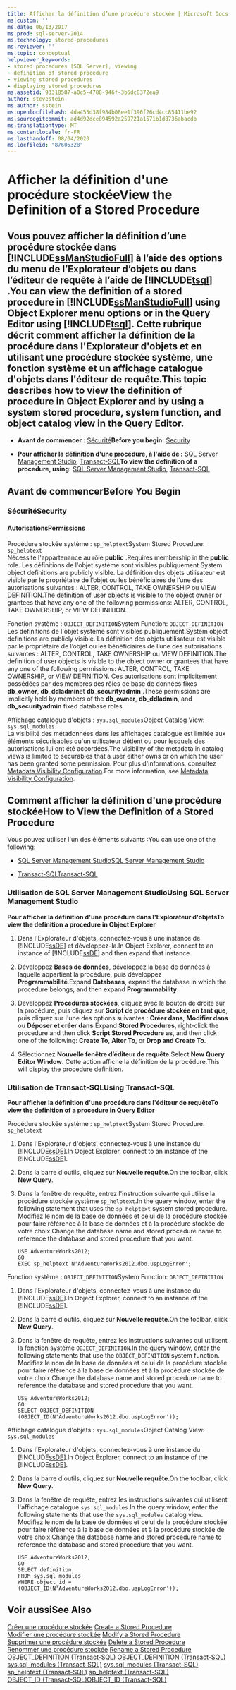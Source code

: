 ```yaml
---
title: Afficher la définition d’une procédure stockée | Microsoft Docs
ms.custom: ''
ms.date: 06/13/2017
ms.prod: sql-server-2014
ms.technology: stored-procedures
ms.reviewer: ''
ms.topic: conceptual
helpviewer_keywords:
- stored procedures [SQL Server], viewing
- definition of stored procedure
- viewing stored procedures
- displaying stored procedures
ms.assetid: 93318587-a0c5-4788-946f-3b5dc8372ea9
author: stevestein
ms.author: sstein
ms.openlocfilehash: 4da455d38f984b08ee1f396f26cd4cc85411be92
ms.sourcegitcommit: ad4d92dce894592a259721a1571b1d8736abacdb
ms.translationtype: MT
ms.contentlocale: fr-FR
ms.lasthandoff: 08/04/2020
ms.locfileid: "87605328"
---
```

# <a name="view-the-definition-of-a-stored-procedure"></a><span data-ttu-id="89a6b-102">Afficher la définition d'une procédure stockée</span><span class="sxs-lookup"><span data-stu-id="89a6b-102">View the Definition of a Stored Procedure</span></span>
    
##  <a name="you-can-view-the-definition-of-a-stored-procedure-in-ssmanstudiofull-using-object-explorer-menu-options-or-in-the-query-editor-using-tsql-this-topic-describes-how-to-view-the-definition-of-procedure-in-object-explorer-and-by-using-a-system-stored-procedure-system-function-and-object-catalog-view-in-the-query-editor"></a><a name="Top"></a><span data-ttu-id="89a6b-103">Vous pouvez afficher la définition d’une procédure stockée dans [!INCLUDE[ssManStudioFull](../../includes/ssmanstudiofull-md.md)] à l’aide des options du menu de l’Explorateur d’objets ou dans l’éditeur de requête à l’aide de [!INCLUDE[tsql](../../includes/tsql-md.md)] .</span><span class="sxs-lookup"><span data-stu-id="89a6b-103">You can view the definition of a stored procedure in [!INCLUDE[ssManStudioFull](../../includes/ssmanstudiofull-md.md)] using Object Explorer menu options or in the Query Editor using [!INCLUDE[tsql](../../includes/tsql-md.md)].</span></span> <span data-ttu-id="89a6b-104">Cette rubrique décrit comment afficher la définition de la procédure dans l'Explorateur d'objets et en utilisant une procédure stockée système, une fonction système et un affichage catalogue d'objets dans l'éditeur de requête.</span><span class="sxs-lookup"><span data-stu-id="89a6b-104">This topic describes how to view the definition of procedure in Object Explorer and by using a system stored procedure, system function, and object catalog view in the Query Editor.</span></span>  
  
-   <span data-ttu-id="89a6b-105">**Avant de commencer :**  [Sécurité](#Security)</span><span class="sxs-lookup"><span data-stu-id="89a6b-105">**Before you begin:**  [Security](#Security)</span></span>  
  
-   <span data-ttu-id="89a6b-106">**Pour afficher la définition d'une procédure, à l'aide de :**  [SQL Server Management Studio](#SSMSProcedure), [Transact-SQL](#TsqlProcedure)</span><span class="sxs-lookup"><span data-stu-id="89a6b-106">**To view the definition of a procedure, using:**  [SQL Server Management Studio](#SSMSProcedure), [Transact-SQL](#TsqlProcedure)</span></span>  
  
##  <a name="before-you-begin"></a><a name="BeforeYouBegin"></a> <span data-ttu-id="89a6b-107">Avant de commencer</span><span class="sxs-lookup"><span data-stu-id="89a6b-107">Before You Begin</span></span>  
  
###  <a name="security"></a><a name="Security"></a> <span data-ttu-id="89a6b-108">Sécurité</span><span class="sxs-lookup"><span data-stu-id="89a6b-108">Security</span></span>  
  
####  <a name="permissions"></a><a name="Permissions"></a> <span data-ttu-id="89a6b-109">Autorisations</span><span class="sxs-lookup"><span data-stu-id="89a6b-109">Permissions</span></span>  
 <span data-ttu-id="89a6b-110">Procédure stockée système : `sp_helptext`</span><span class="sxs-lookup"><span data-stu-id="89a6b-110">System Stored Procedure: `sp_helptext`</span></span>  
 <span data-ttu-id="89a6b-111">Nécessite l'appartenance au rôle **public** .</span><span class="sxs-lookup"><span data-stu-id="89a6b-111">Requires membership in the **public** role.</span></span> <span data-ttu-id="89a6b-112">Les définitions de l'objet système sont visibles publiquement.</span><span class="sxs-lookup"><span data-stu-id="89a6b-112">System object definitions are publicly visible.</span></span> <span data-ttu-id="89a6b-113">La définition des objets utilisateur est visible par le propriétaire de l’objet ou les bénéficiaires de l’une des autorisations suivantes : ALTER, CONTROL, TAKE OWNERSHIP ou VIEW DEFINITION.</span><span class="sxs-lookup"><span data-stu-id="89a6b-113">The definition of user objects is visible to the object owner or grantees that have any one of the following permissions: ALTER, CONTROL, TAKE OWNERSHIP, or VIEW DEFINITION.</span></span>  
  
 <span data-ttu-id="89a6b-114">Fonction système : `OBJECT_DEFINITION`</span><span class="sxs-lookup"><span data-stu-id="89a6b-114">System Function: `OBJECT_DEFINITION`</span></span>  
 <span data-ttu-id="89a6b-115">Les définitions de l'objet système sont visibles publiquement.</span><span class="sxs-lookup"><span data-stu-id="89a6b-115">System object definitions are publicly visible.</span></span> <span data-ttu-id="89a6b-116">La définition des objets utilisateur est visible par le propriétaire de l’objet ou les bénéficiaires de l’une des autorisations suivantes : ALTER, CONTROL, TAKE OWNERSHIP ou VIEW DEFINITION.</span><span class="sxs-lookup"><span data-stu-id="89a6b-116">The definition of user objects is visible to the object owner or grantees that have any one of the following permissions: ALTER, CONTROL, TAKE OWNERSHIP, or VIEW DEFINITION.</span></span> <span data-ttu-id="89a6b-117">Ces autorisations sont implicitement possédées par des membres des rôles de base de données fixes **db_owner**, **db_ddladmin**et **db_securityadmin** .</span><span class="sxs-lookup"><span data-stu-id="89a6b-117">These permissions are implicitly held by members of the **db_owner**, **db_ddladmin**, and **db_securityadmin** fixed database roles.</span></span>  
  
 <span data-ttu-id="89a6b-118">Affichage catalogue d'objets : `sys.sql_modules`</span><span class="sxs-lookup"><span data-stu-id="89a6b-118">Object Catalog View: `sys.sql_modules`</span></span>  
 <span data-ttu-id="89a6b-119">La visibilité des métadonnées dans les affichages catalogue est limitée aux éléments sécurisables qu'un utilisateur détient ou pour lesquels des autorisations lui ont été accordées.</span><span class="sxs-lookup"><span data-stu-id="89a6b-119">The visibility of the metadata in catalog views is limited to securables that a user either owns or on which the user has been granted some permission.</span></span> <span data-ttu-id="89a6b-120">Pour plus d'informations, consultez [Metadata Visibility Configuration](../security/metadata-visibility-configuration.md).</span><span class="sxs-lookup"><span data-stu-id="89a6b-120">For more information, see [Metadata Visibility Configuration](../security/metadata-visibility-configuration.md).</span></span>  
  
##  <a name="how-to-view-the-definition-of-a-stored-procedure"></a><a name="Procedures"></a> <span data-ttu-id="89a6b-121">Comment afficher la définition d'une procédure stockée</span><span class="sxs-lookup"><span data-stu-id="89a6b-121">How to View the Definition of a Stored Procedure</span></span>  
 <span data-ttu-id="89a6b-122">Vous pouvez utiliser l'un des éléments suivants :</span><span class="sxs-lookup"><span data-stu-id="89a6b-122">You can use one of the following:</span></span>  
  
-   [<span data-ttu-id="89a6b-123">SQL Server Management Studio</span><span class="sxs-lookup"><span data-stu-id="89a6b-123">SQL Server Management Studio</span></span>](#SSMSProcedure)  
  
-   [<span data-ttu-id="89a6b-124">Transact-SQL</span><span class="sxs-lookup"><span data-stu-id="89a6b-124">Transact-SQL</span></span>](#TsqlProcedure)  
  
###  <a name="using-sql-server-management-studio"></a><a name="SSMSProcedure"></a> <span data-ttu-id="89a6b-125">Utilisation de SQL Server Management Studio</span><span class="sxs-lookup"><span data-stu-id="89a6b-125">Using SQL Server Management Studio</span></span>  
 <span data-ttu-id="89a6b-126">**Pour afficher la définition d'une procédure dans l'Explorateur d'objets**</span><span class="sxs-lookup"><span data-stu-id="89a6b-126">**To view the definition a procedure in Object Explorer**</span></span>  
  
1.  <span data-ttu-id="89a6b-127">Dans l'Explorateur d'objets, connectez-vous à une instance de [!INCLUDE[ssDE](../../includes/ssde-md.md)] et développez-la.</span><span class="sxs-lookup"><span data-stu-id="89a6b-127">In Object Explorer, connect to an instance of [!INCLUDE[ssDE](../../includes/ssde-md.md)] and then expand that instance.</span></span>  
  
2.  <span data-ttu-id="89a6b-128">Développez **Bases de données**, développez la base de données à laquelle appartient la procédure, puis développez **Programmabilité**.</span><span class="sxs-lookup"><span data-stu-id="89a6b-128">Expand **Databases**, expand the database in which the procedure belongs, and then expand **Programmability**.</span></span>  
  
3.  <span data-ttu-id="89a6b-129">Développez **Procédures stockées**, cliquez avec le bouton de droite sur la procédure, puis cliquez sur **Script de procédure stockée en tant que**, puis cliquez sur l'une des options suivantes : **Créer dans**, **Modifier dans** ou **Déposer et créer dans**.</span><span class="sxs-lookup"><span data-stu-id="89a6b-129">Expand **Stored Procedures**, right-click the procedure and then click **Script Stored Procedure as**, and then click one of the following: **Create To**, **Alter To**, or **Drop and Create To**.</span></span>  
  
4.  <span data-ttu-id="89a6b-130">Sélectionnez **Nouvelle fenêtre d’éditeur de requête**.</span><span class="sxs-lookup"><span data-stu-id="89a6b-130">Select **New Query Editor Window**.</span></span> <span data-ttu-id="89a6b-131">Cette action affiche la définition de la procédure.</span><span class="sxs-lookup"><span data-stu-id="89a6b-131">This will display the procedure definition.</span></span>  
  
###  <a name="using-transact-sql"></a><a name="TsqlProcedure"></a> <span data-ttu-id="89a6b-132">Utilisation de Transact-SQL</span><span class="sxs-lookup"><span data-stu-id="89a6b-132">Using Transact-SQL</span></span>  
 <span data-ttu-id="89a6b-133">**Pour afficher la définition d'une procédure dans l'éditeur de requête**</span><span class="sxs-lookup"><span data-stu-id="89a6b-133">**To view the definition of a procedure in Query Editor**</span></span>  
  
 <span data-ttu-id="89a6b-134">Procédure stockée système : `sp_helptext`</span><span class="sxs-lookup"><span data-stu-id="89a6b-134">System Stored Procedure: `sp_helptext`</span></span>  
 1.  <span data-ttu-id="89a6b-135">Dans l'Explorateur d'objets, connectez-vous à une instance du [!INCLUDE[ssDE](../../includes/ssde-md.md)].</span><span class="sxs-lookup"><span data-stu-id="89a6b-135">In Object Explorer, connect to an instance of the [!INCLUDE[ssDE](../../includes/ssde-md.md)].</span></span>  
  
2.  <span data-ttu-id="89a6b-136">Dans la barre d'outils, cliquez sur **Nouvelle requête**.</span><span class="sxs-lookup"><span data-stu-id="89a6b-136">On the toolbar, click **New Query**.</span></span>  
  
3.  <span data-ttu-id="89a6b-137">Dans la fenêtre de requête, entrez l'instruction suivante qui utilise la procédure stockée système `sp_helptext`.</span><span class="sxs-lookup"><span data-stu-id="89a6b-137">In the query window, enter the following statement that uses the `sp_helptext` system stored procedure.</span></span> <span data-ttu-id="89a6b-138">Modifiez le nom de la base de données et celui de la procédure stockée pour faire référence à la base de données et à la procédure stockée de votre choix.</span><span class="sxs-lookup"><span data-stu-id="89a6b-138">Change the database name and stored procedure name to reference the database and stored procedure that you want.</span></span>  
  
    ```  
    USE AdventureWorks2012;  
    GO  
    EXEC sp_helptext N'AdventureWorks2012.dbo.uspLogError';  
    ```  
  
 <span data-ttu-id="89a6b-139">Fonction système : `OBJECT_DEFINITION`</span><span class="sxs-lookup"><span data-stu-id="89a6b-139">System Function: `OBJECT_DEFINITION`</span></span>  
 1.  <span data-ttu-id="89a6b-140">Dans l'Explorateur d'objets, connectez-vous à une instance du [!INCLUDE[ssDE](../../includes/ssde-md.md)].</span><span class="sxs-lookup"><span data-stu-id="89a6b-140">In Object Explorer, connect to an instance of the [!INCLUDE[ssDE](../../includes/ssde-md.md)].</span></span>  
  
2.  <span data-ttu-id="89a6b-141">Dans la barre d'outils, cliquez sur **Nouvelle requête**.</span><span class="sxs-lookup"><span data-stu-id="89a6b-141">On the toolbar, click **New Query**.</span></span>  
  
3.  <span data-ttu-id="89a6b-142">Dans la fenêtre de requête, entrez les instructions suivantes qui utilisent la fonction système `OBJECT_DEFINITION`.</span><span class="sxs-lookup"><span data-stu-id="89a6b-142">In the query window, enter the following statements that use the `OBJECT_DEFINITION` system function.</span></span> <span data-ttu-id="89a6b-143">Modifiez le nom de la base de données et celui de la procédure stockée pour faire référence à la base de données et à la procédure stockée de votre choix.</span><span class="sxs-lookup"><span data-stu-id="89a6b-143">Change the database name and stored procedure name to reference the database and stored procedure that you want.</span></span>  
  
    ```  
    USE AdventureWorks2012;  
    GO  
    SELECT OBJECT_DEFINITION (OBJECT_ID(N'AdventureWorks2012.dbo.uspLogError'));  
    ```  
  
 <span data-ttu-id="89a6b-144">Affichage catalogue d'objets : `sys.sql_modules`</span><span class="sxs-lookup"><span data-stu-id="89a6b-144">Object Catalog View: `sys.sql_modules`</span></span>  
 1.  <span data-ttu-id="89a6b-145">Dans l'Explorateur d'objets, connectez-vous à une instance du [!INCLUDE[ssDE](../../includes/ssde-md.md)].</span><span class="sxs-lookup"><span data-stu-id="89a6b-145">In Object Explorer, connect to an instance of the [!INCLUDE[ssDE](../../includes/ssde-md.md)].</span></span>  
  
2.  <span data-ttu-id="89a6b-146">Dans la barre d'outils, cliquez sur **Nouvelle requête**.</span><span class="sxs-lookup"><span data-stu-id="89a6b-146">On the toolbar, click **New Query**.</span></span>  
  
3.  <span data-ttu-id="89a6b-147">Dans la fenêtre de requête, entrez les instructions suivantes qui utilisent l'affichage catalogue `sys.sql_modules`.</span><span class="sxs-lookup"><span data-stu-id="89a6b-147">In the query window, enter the following statements that use the `sys.sql_modules` catalog view.</span></span> <span data-ttu-id="89a6b-148">Modifiez le nom de la base de données et celui de la procédure stockée pour faire référence à la base de données et à la procédure stockée de votre choix.</span><span class="sxs-lookup"><span data-stu-id="89a6b-148">Change the database name and stored procedure name to reference the database and stored procedure that you want.</span></span>  
  
    ```  
    USE AdventureWorks2012;  
    GO  
    SELECT definition  
    FROM sys.sql_modules  
    WHERE object_id = (OBJECT_ID(N'AdventureWorks2012.dbo.uspLogError'));  
    ```  
  
## <a name="see-also"></a><span data-ttu-id="89a6b-149">Voir aussi</span><span class="sxs-lookup"><span data-stu-id="89a6b-149">See Also</span></span>  
 <span data-ttu-id="89a6b-150">[Créer une procédure stockée](create-a-stored-procedure.md) </span><span class="sxs-lookup"><span data-stu-id="89a6b-150">[Create a Stored Procedure](create-a-stored-procedure.md) </span></span>  
 <span data-ttu-id="89a6b-151">[Modifier une procédure stockée](modify-a-stored-procedure.md) </span><span class="sxs-lookup"><span data-stu-id="89a6b-151">[Modify a Stored Procedure](modify-a-stored-procedure.md) </span></span>  
 <span data-ttu-id="89a6b-152">[Supprimer une procédure stockée](delete-a-stored-procedure.md) </span><span class="sxs-lookup"><span data-stu-id="89a6b-152">[Delete a Stored Procedure](delete-a-stored-procedure.md) </span></span>  
 <span data-ttu-id="89a6b-153">[Renommer une procédure stockée](rename-a-stored-procedure.md) </span><span class="sxs-lookup"><span data-stu-id="89a6b-153">[Rename a Stored Procedure](rename-a-stored-procedure.md) </span></span>  
 <span data-ttu-id="89a6b-154">[OBJECT_DEFINITION &#40;Transact-SQL&#41;](/sql/t-sql/functions/object-definition-transact-sql) </span><span class="sxs-lookup"><span data-stu-id="89a6b-154">[OBJECT_DEFINITION &#40;Transact-SQL&#41;](/sql/t-sql/functions/object-definition-transact-sql) </span></span>  
 <span data-ttu-id="89a6b-155">[sys.sql_modules &#40;Transact-SQL&#41;](/sql/relational-databases/system-catalog-views/sys-sql-modules-transact-sql) </span><span class="sxs-lookup"><span data-stu-id="89a6b-155">[sys.sql_modules &#40;Transact-SQL&#41;](/sql/relational-databases/system-catalog-views/sys-sql-modules-transact-sql) </span></span>  
 <span data-ttu-id="89a6b-156">[sp_helptext &#40;Transact-SQL&#41;](/sql/relational-databases/system-stored-procedures/sp-helptext-transact-sql) </span><span class="sxs-lookup"><span data-stu-id="89a6b-156">[sp_helptext &#40;Transact-SQL&#41;](/sql/relational-databases/system-stored-procedures/sp-helptext-transact-sql) </span></span>  
 [<span data-ttu-id="89a6b-157">OBJECT_ID &#40;Transact-SQL&#41;</span><span class="sxs-lookup"><span data-stu-id="89a6b-157">OBJECT_ID &#40;Transact-SQL&#41;</span></span>](/sql/t-sql/functions/object-id-transact-sql)  
  
  
